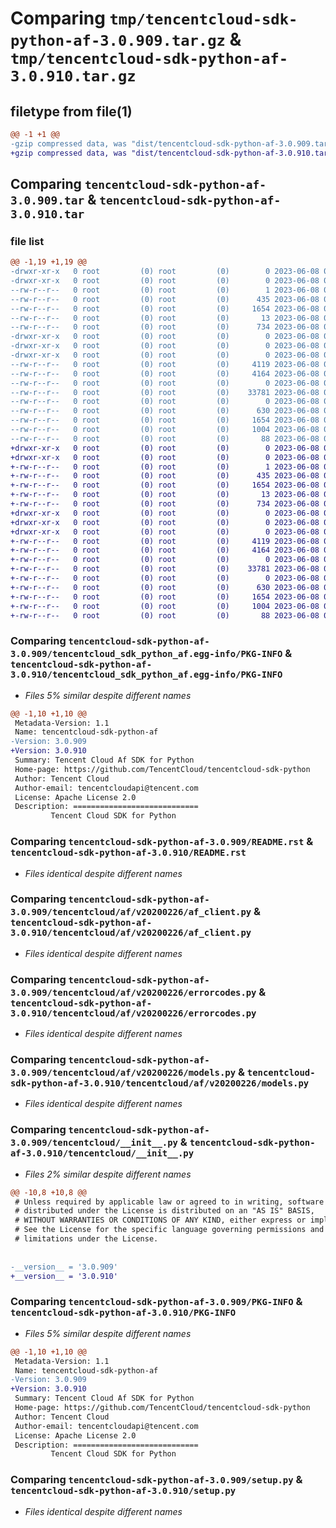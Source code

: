 # Comparing `tmp/tencentcloud-sdk-python-af-3.0.909.tar.gz` & `tmp/tencentcloud-sdk-python-af-3.0.910.tar.gz`

## filetype from file(1)

```diff
@@ -1 +1 @@
-gzip compressed data, was "dist/tencentcloud-sdk-python-af-3.0.909.tar", last modified: Thu Jun  8 00:14:51 2023, max compression
+gzip compressed data, was "dist/tencentcloud-sdk-python-af-3.0.910.tar", last modified: Thu Jun  8 09:00:59 2023, max compression
```

## Comparing `tencentcloud-sdk-python-af-3.0.909.tar` & `tencentcloud-sdk-python-af-3.0.910.tar`

### file list

```diff
@@ -1,19 +1,19 @@
-drwxr-xr-x   0 root         (0) root         (0)        0 2023-06-08 00:14:51.000000 tencentcloud-sdk-python-af-3.0.909/
-drwxr-xr-x   0 root         (0) root         (0)        0 2023-06-08 00:14:51.000000 tencentcloud-sdk-python-af-3.0.909/tencentcloud_sdk_python_af.egg-info/
--rw-r--r--   0 root         (0) root         (0)        1 2023-06-08 00:14:51.000000 tencentcloud-sdk-python-af-3.0.909/tencentcloud_sdk_python_af.egg-info/dependency_links.txt
--rw-r--r--   0 root         (0) root         (0)      435 2023-06-08 00:14:51.000000 tencentcloud-sdk-python-af-3.0.909/tencentcloud_sdk_python_af.egg-info/SOURCES.txt
--rw-r--r--   0 root         (0) root         (0)     1654 2023-06-08 00:14:51.000000 tencentcloud-sdk-python-af-3.0.909/tencentcloud_sdk_python_af.egg-info/PKG-INFO
--rw-r--r--   0 root         (0) root         (0)       13 2023-06-08 00:14:51.000000 tencentcloud-sdk-python-af-3.0.909/tencentcloud_sdk_python_af.egg-info/top_level.txt
--rw-r--r--   0 root         (0) root         (0)      734 2023-06-08 00:14:51.000000 tencentcloud-sdk-python-af-3.0.909/README.rst
-drwxr-xr-x   0 root         (0) root         (0)        0 2023-06-08 00:14:51.000000 tencentcloud-sdk-python-af-3.0.909/tencentcloud/
-drwxr-xr-x   0 root         (0) root         (0)        0 2023-06-08 00:14:51.000000 tencentcloud-sdk-python-af-3.0.909/tencentcloud/af/
-drwxr-xr-x   0 root         (0) root         (0)        0 2023-06-08 00:14:51.000000 tencentcloud-sdk-python-af-3.0.909/tencentcloud/af/v20200226/
--rw-r--r--   0 root         (0) root         (0)     4119 2023-06-08 00:14:51.000000 tencentcloud-sdk-python-af-3.0.909/tencentcloud/af/v20200226/af_client.py
--rw-r--r--   0 root         (0) root         (0)     4164 2023-06-08 00:14:51.000000 tencentcloud-sdk-python-af-3.0.909/tencentcloud/af/v20200226/errorcodes.py
--rw-r--r--   0 root         (0) root         (0)        0 2023-06-08 00:14:51.000000 tencentcloud-sdk-python-af-3.0.909/tencentcloud/af/v20200226/__init__.py
--rw-r--r--   0 root         (0) root         (0)    33781 2023-06-08 00:14:51.000000 tencentcloud-sdk-python-af-3.0.909/tencentcloud/af/v20200226/models.py
--rw-r--r--   0 root         (0) root         (0)        0 2023-06-08 00:14:51.000000 tencentcloud-sdk-python-af-3.0.909/tencentcloud/af/__init__.py
--rw-r--r--   0 root         (0) root         (0)      630 2023-06-08 00:14:51.000000 tencentcloud-sdk-python-af-3.0.909/tencentcloud/__init__.py
--rw-r--r--   0 root         (0) root         (0)     1654 2023-06-08 00:14:51.000000 tencentcloud-sdk-python-af-3.0.909/PKG-INFO
--rw-r--r--   0 root         (0) root         (0)     1004 2023-06-08 00:14:51.000000 tencentcloud-sdk-python-af-3.0.909/setup.py
--rw-r--r--   0 root         (0) root         (0)       88 2023-06-08 00:14:51.000000 tencentcloud-sdk-python-af-3.0.909/setup.cfg
+drwxr-xr-x   0 root         (0) root         (0)        0 2023-06-08 09:00:59.000000 tencentcloud-sdk-python-af-3.0.910/
+drwxr-xr-x   0 root         (0) root         (0)        0 2023-06-08 09:00:59.000000 tencentcloud-sdk-python-af-3.0.910/tencentcloud_sdk_python_af.egg-info/
+-rw-r--r--   0 root         (0) root         (0)        1 2023-06-08 09:00:59.000000 tencentcloud-sdk-python-af-3.0.910/tencentcloud_sdk_python_af.egg-info/dependency_links.txt
+-rw-r--r--   0 root         (0) root         (0)      435 2023-06-08 09:00:59.000000 tencentcloud-sdk-python-af-3.0.910/tencentcloud_sdk_python_af.egg-info/SOURCES.txt
+-rw-r--r--   0 root         (0) root         (0)     1654 2023-06-08 09:00:59.000000 tencentcloud-sdk-python-af-3.0.910/tencentcloud_sdk_python_af.egg-info/PKG-INFO
+-rw-r--r--   0 root         (0) root         (0)       13 2023-06-08 09:00:59.000000 tencentcloud-sdk-python-af-3.0.910/tencentcloud_sdk_python_af.egg-info/top_level.txt
+-rw-r--r--   0 root         (0) root         (0)      734 2023-06-08 09:00:58.000000 tencentcloud-sdk-python-af-3.0.910/README.rst
+drwxr-xr-x   0 root         (0) root         (0)        0 2023-06-08 09:00:59.000000 tencentcloud-sdk-python-af-3.0.910/tencentcloud/
+drwxr-xr-x   0 root         (0) root         (0)        0 2023-06-08 09:00:59.000000 tencentcloud-sdk-python-af-3.0.910/tencentcloud/af/
+drwxr-xr-x   0 root         (0) root         (0)        0 2023-06-08 09:00:59.000000 tencentcloud-sdk-python-af-3.0.910/tencentcloud/af/v20200226/
+-rw-r--r--   0 root         (0) root         (0)     4119 2023-06-08 09:00:58.000000 tencentcloud-sdk-python-af-3.0.910/tencentcloud/af/v20200226/af_client.py
+-rw-r--r--   0 root         (0) root         (0)     4164 2023-06-08 09:00:58.000000 tencentcloud-sdk-python-af-3.0.910/tencentcloud/af/v20200226/errorcodes.py
+-rw-r--r--   0 root         (0) root         (0)        0 2023-06-08 09:00:58.000000 tencentcloud-sdk-python-af-3.0.910/tencentcloud/af/v20200226/__init__.py
+-rw-r--r--   0 root         (0) root         (0)    33781 2023-06-08 09:00:58.000000 tencentcloud-sdk-python-af-3.0.910/tencentcloud/af/v20200226/models.py
+-rw-r--r--   0 root         (0) root         (0)        0 2023-06-08 09:00:58.000000 tencentcloud-sdk-python-af-3.0.910/tencentcloud/af/__init__.py
+-rw-r--r--   0 root         (0) root         (0)      630 2023-06-08 09:00:58.000000 tencentcloud-sdk-python-af-3.0.910/tencentcloud/__init__.py
+-rw-r--r--   0 root         (0) root         (0)     1654 2023-06-08 09:00:59.000000 tencentcloud-sdk-python-af-3.0.910/PKG-INFO
+-rw-r--r--   0 root         (0) root         (0)     1004 2023-06-08 09:00:58.000000 tencentcloud-sdk-python-af-3.0.910/setup.py
+-rw-r--r--   0 root         (0) root         (0)       88 2023-06-08 09:00:59.000000 tencentcloud-sdk-python-af-3.0.910/setup.cfg
```

### Comparing `tencentcloud-sdk-python-af-3.0.909/tencentcloud_sdk_python_af.egg-info/PKG-INFO` & `tencentcloud-sdk-python-af-3.0.910/tencentcloud_sdk_python_af.egg-info/PKG-INFO`

 * *Files 5% similar despite different names*

```diff
@@ -1,10 +1,10 @@
 Metadata-Version: 1.1
 Name: tencentcloud-sdk-python-af
-Version: 3.0.909
+Version: 3.0.910
 Summary: Tencent Cloud Af SDK for Python
 Home-page: https://github.com/TencentCloud/tencentcloud-sdk-python
 Author: Tencent Cloud
 Author-email: tencentcloudapi@tencent.com
 License: Apache License 2.0
 Description: ============================
         Tencent Cloud SDK for Python
```

### Comparing `tencentcloud-sdk-python-af-3.0.909/README.rst` & `tencentcloud-sdk-python-af-3.0.910/README.rst`

 * *Files identical despite different names*

### Comparing `tencentcloud-sdk-python-af-3.0.909/tencentcloud/af/v20200226/af_client.py` & `tencentcloud-sdk-python-af-3.0.910/tencentcloud/af/v20200226/af_client.py`

 * *Files identical despite different names*

### Comparing `tencentcloud-sdk-python-af-3.0.909/tencentcloud/af/v20200226/errorcodes.py` & `tencentcloud-sdk-python-af-3.0.910/tencentcloud/af/v20200226/errorcodes.py`

 * *Files identical despite different names*

### Comparing `tencentcloud-sdk-python-af-3.0.909/tencentcloud/af/v20200226/models.py` & `tencentcloud-sdk-python-af-3.0.910/tencentcloud/af/v20200226/models.py`

 * *Files identical despite different names*

### Comparing `tencentcloud-sdk-python-af-3.0.909/tencentcloud/__init__.py` & `tencentcloud-sdk-python-af-3.0.910/tencentcloud/__init__.py`

 * *Files 2% similar despite different names*

```diff
@@ -10,8 +10,8 @@
 # Unless required by applicable law or agreed to in writing, software
 # distributed under the License is distributed on an "AS IS" BASIS,
 # WITHOUT WARRANTIES OR CONDITIONS OF ANY KIND, either express or implied.
 # See the License for the specific language governing permissions and
 # limitations under the License.
 
 
-__version__ = '3.0.909'
+__version__ = '3.0.910'
```

### Comparing `tencentcloud-sdk-python-af-3.0.909/PKG-INFO` & `tencentcloud-sdk-python-af-3.0.910/PKG-INFO`

 * *Files 5% similar despite different names*

```diff
@@ -1,10 +1,10 @@
 Metadata-Version: 1.1
 Name: tencentcloud-sdk-python-af
-Version: 3.0.909
+Version: 3.0.910
 Summary: Tencent Cloud Af SDK for Python
 Home-page: https://github.com/TencentCloud/tencentcloud-sdk-python
 Author: Tencent Cloud
 Author-email: tencentcloudapi@tencent.com
 License: Apache License 2.0
 Description: ============================
         Tencent Cloud SDK for Python
```

### Comparing `tencentcloud-sdk-python-af-3.0.909/setup.py` & `tencentcloud-sdk-python-af-3.0.910/setup.py`

 * *Files identical despite different names*

